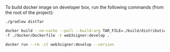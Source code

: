To build docker image on developer box, run the following commands (from the root of the project):

```sh
./gradlew distTar

docker build --no-cache --pull --build-arg TAR_FILE=./build/distributions/web3signer-develop.tar.gz \
-f ./docker/Dockerfile -t web3signer:develop .

docker run --rm -it web3signer:develop --version
```